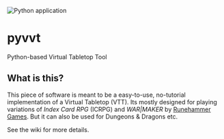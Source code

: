 ![Python application](https://github.com/cgloeckner/pyvtt/workflows/Python%20application/badge.svg?branch=master)

# pyvvt
Python-based Virtual Tabletop Tool

## What is this?

This piece of software is meant to be a easy-to-use, no-tutorial implementation of a Virtual Tabletop (VTT). Its mostly designed for playing variations of _Index Card RPG_ (ICRPG) and _WAR|MAKER_ by [Runehammer Games](http://runehammer.online). But it can also be used for Dungeons & Dragons etc.

See the wiki for more details.
